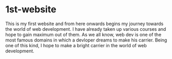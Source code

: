 # 1st-website
This is my first website and from here onwards begins my journey towards the world of web development. I have already taken up various courses and hope to gain maximum out of them. As we all know, web dev is one of the most famous domains in which a devloper dreams to make his carrier. Being one of this kind, I hope to make a bright carrier in the world of web development.
